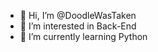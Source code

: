 - 👋 Hi, I’m @DoodleWasTaken
- 👀 I’m interested in Back-End
- 🌱 I’m currently learning Python

<!---
DoodleWasTaken/DoodleWasTaken is a ✨ special ✨ repository because its `README.md` (this file) appears on your GitHub profile.
You can click the Preview link to take a look at your changes.
--->
